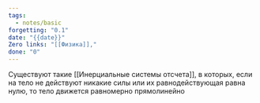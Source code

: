 ```yaml
---
tags:
  - notes/basic
forgetting: "0.1"
date: "{{date}}"
Zero links: "[[Физика]],"
done: "0"
---
```

Существуют такие [[Инерциальные системы отсчета]], в которых, если на тело не действуют  никакие силы или их равнодействующая равна нулю, то тело движется равномерно прямолинейно



